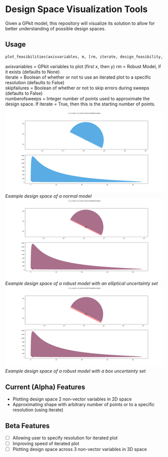 # Design Space Visualization Tools

Given a GPkit model, this repository will visualize its solution to allow for better understanding of possible design spaces. 


## Usage

```python
plot_feasibilities(axisvariables, m, [rm, iterate, design_feasibility, skipfailures, numberofsweeps])
```
axisvariables = GPkit variables to plot (first x, then y)
rm = Robust Model, if it exists (defaults to None)  
iterate = Boolean of whether or not to use an iterated plot to a specific resolution (defaults to False)  
skipfailures = Boolean of whether or not to skip errors during sweeps (defaults to False)  
numberofsweeps = Integer number of points used to approximate the design space. If iterate = True, then this is the starting number of points.  

![](normal.png)
*Example design space of a normal model*
![](elliptical.png)
*Example design space of a robust model with an elliptical uncertainty set*
![](box.png)
*Example design space of a robust model with a box uncertainty set*

## Current (Alpha) Features
 - Plotting design space 2 non-vector variables in 2D space
 - Approximating shape with arbitrary number of points or to a specific resolution (using iterate)

## Beta Features
 - [ ] Allowing user to specify resolution for iterated plot
 - [ ] Improving speed of iterated plot
 - [ ] Plotting design space across 3 non-vector variables in 3D space